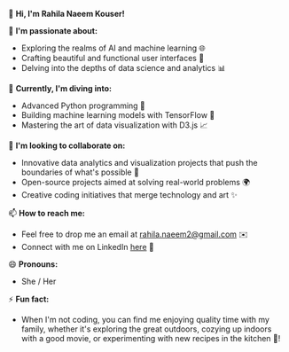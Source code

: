 👋 **Hi, I'm Rahila Naeem Kouser!**

👀 **I'm passionate about:** 
- Exploring the realms of AI and machine learning 🌐
- Crafting beautiful and functional user interfaces 🎨
- Delving into the depths of data science and analytics 📊

🌱 **Currently, I'm diving into:** 
- Advanced Python programming 🐍
- Building machine learning models with TensorFlow 🤖
- Mastering the art of data visualization with D3.js 📈

💞️ **I'm looking to collaborate on:** 
- Innovative data analytics and visualization projects that push the boundaries of what's possible 🚀
- Open-source projects aimed at solving real-world problems 🌍
- Creative coding initiatives that merge technology and art ✨

📫 **How to reach me:** 
- Feel free to drop me an email at [rahila.naeem2@gmail.com](mailto:rahila.naeem2@gmail.com) ✉️
- Connect with me on LinkedIn [here](https://www.linkedin.com/in/rn-kouser-63a881249) 🔗

😄 **Pronouns:** 
- She / Her

⚡ **Fun fact:** 
- When I'm not coding, you can find me enjoying quality time with my family, whether it's exploring the great outdoors, cozying up indoors with a good movie, or experimenting with new recipes in the kitchen 🍳!

